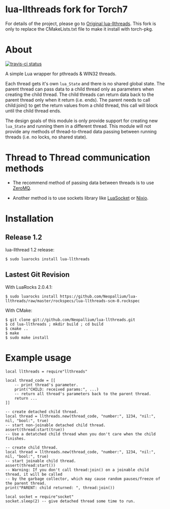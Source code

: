 
# lua-llthreads fork for Torch7

For details of the project, please go to [Original lua-llthreads](https://github.com/Neopallium/lua-llthreads). This fork is only to replace the CMakeLists.txt file to make it install with torch-pkg.

About
=====

[![travis-ci status](https://secure.travis-ci.org/Neopallium/lua-llthreads.png?branch=master)](http://travis-ci.org/Neopallium/lua-llthreads/builds)

A simple Lua wrapper for pthreads & WIN32 threads.

Each thread gets it's own `lua_State` and there is no shared global state.
The parent thread can pass data to a child thread only as parameters when creating
the child thread.  The child threads can return data back to the parent thread only
when it return (i.e. ends).  The parent needs to call child:join() to get the return
values from a child thread, this call will block until the child thread ends.

The design goals of this module is only provide support for creating new `lua_State`
and running them in a different thread.  This module will not provide any
methods of thread-to-thread data passing between running threads (i.e. no locks, no shared state).

Thread to Thread communication methods
======================================

* The recommend method of passing data between threads is to use [ZeroMQ](http://github.com/Neopallium/lua-zmq).

* Another method is to use sockets library like [LuaSocket](http://w3.impa.br/~diego/software/luasocket) or [Nixio](http://neopallium.github.com/nixio/).

Installation
============

Release 1.2
-----------

lua-llthread 1.2 release:

	$ sudo luarocks install lua-llthreads

Lastest Git Revision
--------------------

With LuaRocks 2.0.4.1:

	$ sudo luarocks install https://github.com/Neopallium/lua-llthreads/raw/master/rockspecs/lua-llthreads-scm-0.rockspec

With CMake:

	$ git clone git://github.com/Neopallium/lua-llthreads.git
	$ cd lua-llthreads ; mkdir build ; cd build
	$ cmake ..
	$ make
	$ sudo make install


Example usage
=============

	local llthreads = require"llthreads"

	local thread_code = [[
		-- print thread's parameter.
		print("CHILD: received params:", ...)
		-- return all thread's parameters back to the parent thread.
		return ...
	]]
	
	-- create detached child thread.
	local thread = llthreads.new(thread_code, "number:", 1234, "nil:", nil, "bool:", true)
	-- start non-joinable detached child thread.
	assert(thread:start(true))
	-- Use a detatched child thread when you don't care when the child finishes.

	-- create child thread.
	local thread = llthreads.new(thread_code, "number:", 1234, "nil:", nil, "bool:", true)
	-- start joinable child thread.
	assert(thread:start())
	-- Warning: If you don't call thread:join() on a joinable child thread, it will be called
	-- by the garbage collector, which may cause random pauses/freeze of the parent thread.
	print("PARENT: child returned: ", thread:join())

	local socket = require"socket"
	socket.sleep(2) -- give detached thread some time to run.


